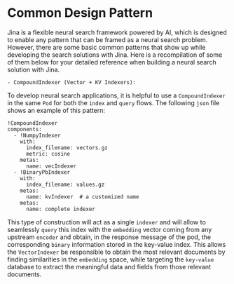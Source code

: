 # Common Design Pattern

Jina is a flexible neural search framework powered by AI, which is designed to enable any pattern that can be framed as a neural search problem. However, there are some basic common patterns that show up while developing the search solutions with Jina. Here is a recompilation of some of them below for your detailed reference when building a neural search solution with Jina.

`- CompoundIndexer (Vector + KV Indexers):`

To develop neural search applications, it is helpful to use a `CompoundIndexer` in the same `Pod` for both the `index` and `query` flows. The following `json` file shows an example of this pattern:

```
!CompoundIndexer
components:
  - !NumpyIndexer
    with:
      index_filename: vectors.gz
      metric: cosine
    metas:
      name: vecIndexer
  - !BinaryPbIndexer
    with:
      index_filename: values.gz
    metas:
      name: kvIndexer  # a customized name
    metas:
      name: complete indexer
```

This type of construction will act as a single `indexer` and will allow to seamlessly `query` this index with the `embedding` vector coming from any upstream `encoder` and obtain, in the response message of the pod, the corresponding `binary` information stored in the key-value index. This allows the `VectorIndexer` be responsible to obtain the most relevant documents by finding similarities in the `embedding` space, while targeting the `key-value` database to extract the meaningful data and fields from those relevant documents.
